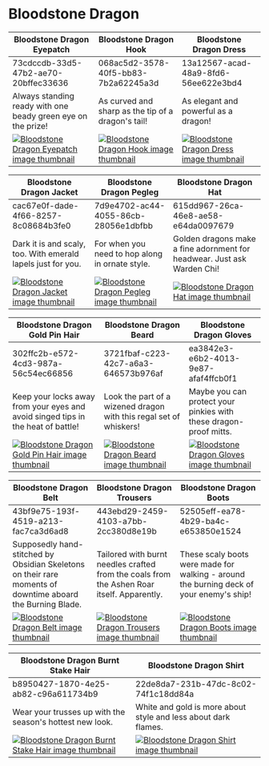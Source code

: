 # Bloodstone Dragon

| Bloodstone Dragon Eyepatch | Bloodstone Dragon Hook | Bloodstone Dragon Dress |
| -------------------------- | ---------------------- | ----------------------- |
| 73cdccdb-33d5-47b2-ae70-20bffec33636 | 068ac5d2-3578-40f5-bb83-7b2a62245a3d | 13a12567-acad-48a9-8fd6-56ee622e3bd4 |
| Always standing ready with one beady green eye on the prize! | As curved and sharp as the tip of a dragon's tail! | As elegant and powerful as a dragon! |
| [![Bloodstone Dragon Eyepatch image thumbnail](https://seaofthieves.wiki.gg/images/d/dd/Bloodstone_Dragon_Eyepatch.png)](https://seaofthieves.wiki.gg/wiki/Bloodstone_Dragon_Eyepatch) | [![Bloodstone Dragon Hook image thumbnail](https://seaofthieves.wiki.gg/images/d/d1/Bloodstone_Dragon_Hook.png)](https://seaofthieves.wiki.gg/wiki/Bloodstone_Dragon_Hook) | [![Bloodstone Dragon Dress image thumbnail](https://seaofthieves.wiki.gg/images/1/12/Bloodstone_Dragon_Dress.png)](https://seaofthieves.wiki.gg/wiki/Bloodstone_Dragon_Dress) |

| Bloodstone Dragon Jacket | Bloodstone Dragon Pegleg | Bloodstone Dragon Hat |
| ------------------------ | ------------------------ | --------------------- |
| cac67e0f-dade-4f66-8257-8c08684b3fe0 | 7d9e4702-ac44-4055-86cb-28056e1dbfbb | 615dd967-26ca-46e8-ae58-e64da0097679 |
| Dark it is and scaly, too. With emerald lapels just for you. | For when you need to hop along in ornate style. | Golden dragons make a fine adornment for headwear. Just ask Warden Chi! |
| [![Bloodstone Dragon Jacket image thumbnail](https://seaofthieves.wiki.gg/images/9/9a/Bloodstone_Dragon_Jacket.png)](https://seaofthieves.wiki.gg/wiki/Bloodstone_Dragon_Jacket) | [![Bloodstone Dragon Pegleg image thumbnail](https://seaofthieves.wiki.gg/images/6/68/Bloodstone_Dragon_Pegleg.png)](https://seaofthieves.wiki.gg/wiki/Bloodstone_Dragon_Pegleg) | [![Bloodstone Dragon Hat image thumbnail](https://seaofthieves.wiki.gg/images/9/9e/Bloodstone_Dragon_Hat.png)](https://seaofthieves.wiki.gg/wiki/Bloodstone_Dragon_Hat) |

| Bloodstone Dragon Gold Pin Hair | Bloodstone Dragon Beard | Bloodstone Dragon Gloves |
| ------------------------------- | ----------------------- | ------------------------ |
| 302ffc2b-e572-4cd3-987a-56c54ec66856 | 3721fbaf-c223-42c7-a6a3-646573b976af | ea3842e3-e6b2-4013-9e87-afaf4ffcb0f1 |
| Keep your locks away from your eyes and avoid singed tips in the heat of battle! | Look the part of a wizened dragon with this regal set of whiskers! | Maybe you can protect your pinkies with these dragon-proof mitts. |
| [![Bloodstone Dragon Gold Pin Hair image thumbnail](https://seaofthieves.wiki.gg/images/c/ce/Bloodstone_Dragon_Gold_Pin_Hair.png)](https://seaofthieves.wiki.gg/wiki/Bloodstone_Dragon_Gold_Pin_Hair) | [![Bloodstone Dragon Beard image thumbnail](https://seaofthieves.wiki.gg/images/6/6d/Bloodstone_Dragon_Beard.png)](https://seaofthieves.wiki.gg/wiki/Bloodstone_Dragon_Beard) | [![Bloodstone Dragon Gloves image thumbnail](https://seaofthieves.wiki.gg/images/b/b1/Bloodstone_Dragon_Gloves.png)](https://seaofthieves.wiki.gg/wiki/Bloodstone_Dragon_Gloves) |

| Bloodstone Dragon Belt | Bloodstone Dragon Trousers | Bloodstone Dragon Boots |
| ---------------------- | -------------------------- | ----------------------- |
| 43bf9e75-193f-4519-a213-fac7ca3d6ad8 | 443ebd29-2459-4103-a7bb-2cc380d8e19b | 52505eff-ea78-4b29-ba4c-e653850e1524 |
| Supposedly hand-stitched by Obsidian Skeletons on their rare moments of downtime aboard the Burning Blade. | Tailored with burnt needles crafted from the coals from the Ashen Roar itself. Apparently. | These scaly boots were made for walking - around the burning deck of your enemy's ship! |
| [![Bloodstone Dragon Belt image thumbnail](https://seaofthieves.wiki.gg/images/a/a8/Bloodstone_Dragon_Belt.png)](https://seaofthieves.wiki.gg/wiki/Bloodstone_Dragon_Belt) | [![Bloodstone Dragon Trousers image thumbnail](https://seaofthieves.wiki.gg/images/e/e7/Bloodstone_Dragon_Trousers.png)](https://seaofthieves.wiki.gg/wiki/Bloodstone_Dragon_Trousers) | [![Bloodstone Dragon Boots image thumbnail](https://seaofthieves.wiki.gg/images/0/0c/Bloodstone_Dragon_Boots.png)](https://seaofthieves.wiki.gg/wiki/Bloodstone_Dragon_Boots) |

| Bloodstone Dragon Burnt Stake Hair | Bloodstone Dragon Shirt |
| ---------------------------------- | ----------------------- |
| b8950427-1870-4e25-ab82-c96a611734b9 | 22de8da7-231b-47dc-8c02-74f1c18dd84a |
| Wear your trusses up with the season's hottest new look. | White and gold is more about style and less about dark flames. |
| [![Bloodstone Dragon Burnt Stake Hair image thumbnail](https://seaofthieves.wiki.gg/images/6/6e/Bloodstone_Dragon_Burnt_Stake_Hair.png)](https://seaofthieves.wiki.gg/wiki/Bloodstone_Dragon_Burnt_Stake_Hair) | [![Bloodstone Dragon Shirt image thumbnail](https://seaofthieves.wiki.gg/images/3/33/Bloodstone_Dragon_Shirt.png)](https://seaofthieves.wiki.gg/wiki/Bloodstone_Dragon_Shirt) |
